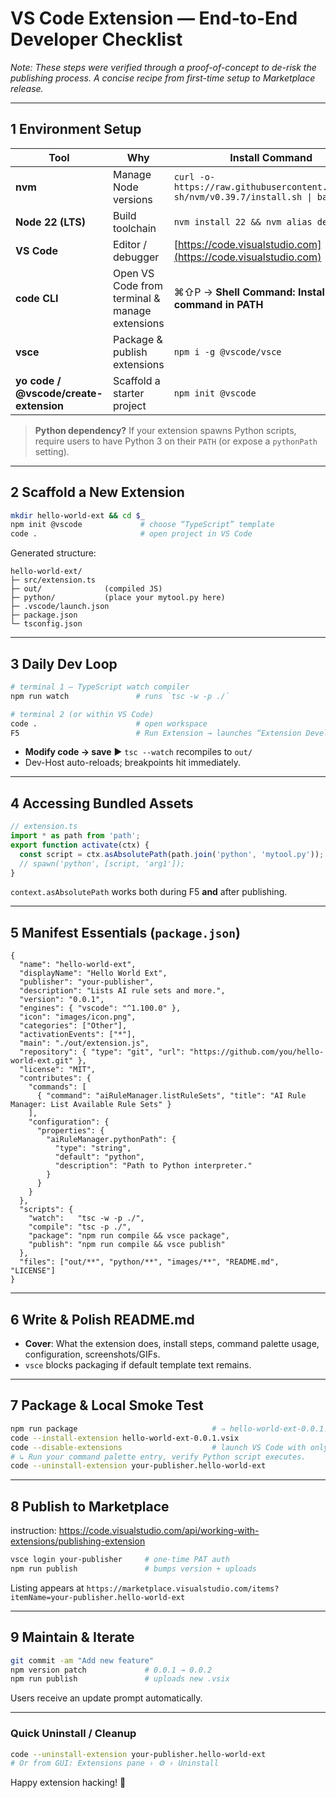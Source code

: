 # VS Code Extension — End-to-End Developer Checklist

*Note: These steps were verified through a proof-of-concept to de-risk the publishing process.*
*A concise recipe from first-time setup to Marketplace release.*


---

## 1  Environment Setup

| Tool                                   | Why                                            | Install Command                                                                    |
| -------------------------------------- | ---------------------------------------------- | ---------------------------------------------------------------------------------- |
| **nvm**                                | Manage Node versions                           | `curl -o- https://raw.githubusercontent.com/nvm-sh/nvm/v0.39.7/install.sh \| bash` |
| **Node 22 (LTS)**                      | Build toolchain                                | `nvm install 22 && nvm alias default 22`                                           |
| **VS Code**                            | Editor / debugger                              | [https://code.visualstudio.com](https://code.visualstudio.com)                     |
| **code CLI**                           | Open VS Code from terminal & manage extensions | ⌘⇧P → **Shell Command: Install ‘code’ command in PATH**                            |
| **vsce**                               | Package & publish extensions                   | `npm i -g @vscode/vsce`                                                            |
| **yo code / @vscode/create-extension** | Scaffold a starter project                     | `npm init @vscode`                                                                 |

> **Python dependency?**
> If your extension spawns Python scripts, require users to have Python 3 on their `PATH` (or expose a `pythonPath` setting).

---

## 2  Scaffold a New Extension

```bash
mkdir hello-world-ext && cd $_
npm init @vscode             # choose “TypeScript” template
code .                       # open project in VS Code
```

Generated structure:

```
hello-world-ext/
├─ src/extension.ts
├─ out/              (compiled JS)
├─ python/           (place your mytool.py here)
├─ .vscode/launch.json
├─ package.json
└─ tsconfig.json
```

---

## 3  Daily Dev Loop

```bash
# terminal 1 – TypeScript watch compiler
npm run watch               # runs `tsc -w -p ./`

# terminal 2 (or within VS Code)
code .                      # open workspace
F5                          # Run Extension → launches “Extension Development Host”
```

* **Modify code → save** ▶ `tsc --watch` recompiles to `out/`
* Dev-Host auto-reloads; breakpoints hit immediately.

---

## 4  Accessing Bundled Assets

```ts
// extension.ts
import * as path from 'path';
export function activate(ctx) {
  const script = ctx.asAbsolutePath(path.join('python', 'mytool.py'));
  // spawn('python', [script, 'arg1']);
}
```

`context.asAbsolutePath` works both during F5 **and** after publishing.

---

## 5  Manifest Essentials (`package.json`)

```jsonc
{
  "name": "hello-world-ext",
  "displayName": "Hello World Ext",
  "publisher": "your-publisher",
  "description": "Lists AI rule sets and more.",
  "version": "0.0.1",
  "engines": { "vscode": "^1.100.0" },
  "icon": "images/icon.png",
  "categories": ["Other"],
  "activationEvents": ["*"],
  "main": "./out/extension.js",
  "repository": { "type": "git", "url": "https://github.com/you/hello-world-ext.git" },
  "license": "MIT",
  "contributes": {
    "commands": [
      { "command": "aiRuleManager.listRuleSets", "title": "AI Rule Manager: List Available Rule Sets" }
    ],
    "configuration": {
      "properties": {
        "aiRuleManager.pythonPath": {
          "type": "string",
          "default": "python",
          "description": "Path to Python interpreter."
        }
      }
    }
  },
  "scripts": {
    "watch":   "tsc -w -p ./",
    "compile": "tsc -p ./",
    "package": "npm run compile && vsce package",
    "publish": "npm run compile && vsce publish"
  },
  "files": ["out/**", "python/**", "images/**", "README.md", "LICENSE"]
}
```

---

## 6  Write & Polish README.md

* **Cover**: What the extension does, install steps, command palette usage, configuration, screenshots/GIFs.
* `vsce` blocks packaging if default template text remains.

---

## 7  Package & Local Smoke Test

```bash
npm run package                              # ⇒ hello-world-ext-0.0.1.vsix
code --install-extension hello-world-ext-0.0.1.vsix
code --disable-extensions                    # launch VS Code with only built-ins
# ↳ Run your command palette entry, verify Python script executes.
code --uninstall-extension your-publisher.hello-world-ext
```

---

## 8  Publish to Marketplace
instruction: https://code.visualstudio.com/api/working-with-extensions/publishing-extension

```bash
vsce login your-publisher     # one-time PAT auth
npm run publish               # bumps version + uploads
```

Listing appears at
`https://marketplace.visualstudio.com/items?itemName=your-publisher.hello-world-ext`

---

## 9  Maintain & Iterate

```bash
git commit -am "Add new feature"
npm version patch             # 0.0.1 → 0.0.2
npm run publish               # uploads new .vsix
```

Users receive an update prompt automatically.

---

### Quick Uninstall / Cleanup

```bash
code --uninstall-extension your-publisher.hello-world-ext
# Or from GUI: Extensions pane › ⚙️ › Uninstall
```

Happy extension hacking! 🚀
